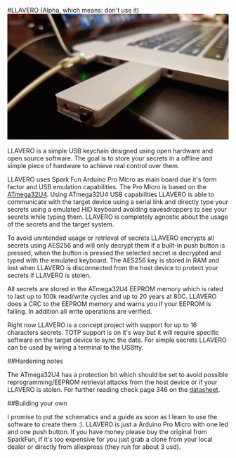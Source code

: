 #LLAVERO (Alpha, which means: don't use it)
![LLAVERO v0](https://github.com/piluex/llavero/blob/master/prototype_pictures/connected_crop.jpg?raw=true)

LLAVERO is a simple USB keychain designed using open hardware and open source software. The goal is to store your secrets in a offline and simple piece of hardware to achieve real control over them. 

LLAVERO uses Spark Fun Arduino Pro Micro as main board due it's form factor and USB emulation capabilities. The Pro Micro is based on the [ATmega32U4](http://www.atmel.com/devices/atmega32u4.aspx). Using ATmega32U4 USB capabilities LLAVERO is able to communicate with the target device using a serial link and directly type your secrets using a emulated HID keyboard avoiding eavesdroppers to see your secrets while typing them. LLAVERO is completely agnostic about the usage of the secrets and the target system.

To avoid unintended usage or retrieval of secrets LLAVERO encrypts all secrets using AES256 and will only decrypt them if a built-in push button is pressed, when the button is pressed the selected secret is decrypted and typed with the emulated keyboard. The AES256 key is stored in RAM and lost when LLAVERO is disconnected from the host device to protect your secrets if LLAVERO is stolen. 

All secrets are stored in the ATmega32U4 EEPROM memory which is rated to last up to 100k read/write cycles and up to 20 years at 80C. LLAVERO does a CRC to the EEPROM memory and warns you if your EEPROM is failing. In addition all write operations are verified. 

Right now LLAVERO is a concept project with support for up to 16 characters secrets. TOTP support is on it's way but it will require specific software on the target device to sync the date. For simple secrets LLAVERO can be used by wiring a terminal to the USBtty. 

##Hardening notes

The ATmega32U4 has a protection bit which should be set to avoid possible reprogramming/EEPROM retrieval attacks from the host device or if your LLAVERO is stolen. For further reading check page 346 on the [datasheet](http://cdn.sparkfun.com/datasheets/Dev/Arduino/Boards/ATMega32U4.pdf).

##Building your own

I promise to put the schematics and a guide as soon as I learn to use the software to create them :). LLAVERO is just a Arduino Pro Micro with one led and one push button. If you have money please buy the original from SparkFun, if it's too expensive for you just grab a clone from your local dealer or directly from aliexpress (they run for about 3 usd).